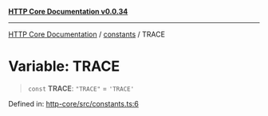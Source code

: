 [**HTTP Core Documentation v0.0.34**](../../README.md)

***

[HTTP Core Documentation](../../modules.md) / [constants](../README.md) / TRACE

# Variable: TRACE

> `const` **TRACE**: `"TRACE"` = `'TRACE'`

Defined in: [http-core/src/constants.ts:6](https://github.com/stonemjs/http-core/blob/8d2f265873c2a6f093cdaa7580ed7328bd078613/src/constants.ts#L6)
